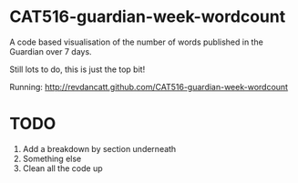 CAT516-guardian-week-wordcount
==============================

A code based visualisation of the number of words published in the Guardian over 7 days.

Still lots to do, this is just the top bit!

Running: http://revdancatt.github.com/CAT516-guardian-week-wordcount

TODO
====

1. Add a breakdown by section underneath
2. Something else
3. Clean all the code up 